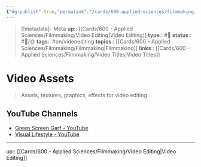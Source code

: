 ```yaml
---
{"dg-publish":true,"permalink":"/cards/600-applied-sciences/filmmaking/video-assets/","title":"Video Assets"}
---
```


> [!metadata]- Meta
> **up**:: [[Cards/600 - Applied Sciences/Filmmaking/Video Editing\|Video Editing]]
> **type**:: #📝 
> **status**:: #📝/🌞
> **tags**::  #on/videoediting 
> **topics**:: [[Cards/600 - Applied Sciences/Filmmaking/Filmmaking\|Filmmaking]]
> **links**:: [[Cards/600 - Applied Sciences/Filmmaking/Video Titles\|Video Titles]]


# Video Assets

> Assets, textures, graphics, effects for video editing

## YouTube Channels
- [Green Screen Garf - YouTube](https://www.youtube.com/@GreenScreenGarf/videos)
- [Visual Lifestyle - YouTube](https://www.youtube.com/@visual-lifestyle)

---
up:: [[Cards/600 - Applied Sciences/Filmmaking/Video Editing\|Video Editing]]

